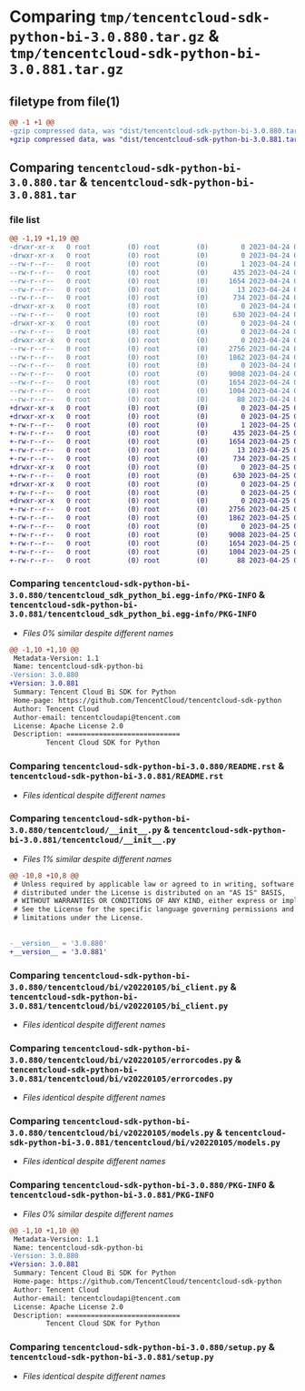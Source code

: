 # Comparing `tmp/tencentcloud-sdk-python-bi-3.0.880.tar.gz` & `tmp/tencentcloud-sdk-python-bi-3.0.881.tar.gz`

## filetype from file(1)

```diff
@@ -1 +1 @@
-gzip compressed data, was "dist/tencentcloud-sdk-python-bi-3.0.880.tar", last modified: Mon Apr 24 02:45:52 2023, max compression
+gzip compressed data, was "dist/tencentcloud-sdk-python-bi-3.0.881.tar", last modified: Tue Apr 25 00:22:25 2023, max compression
```

## Comparing `tencentcloud-sdk-python-bi-3.0.880.tar` & `tencentcloud-sdk-python-bi-3.0.881.tar`

### file list

```diff
@@ -1,19 +1,19 @@
-drwxr-xr-x   0 root         (0) root         (0)        0 2023-04-24 02:45:52.000000 tencentcloud-sdk-python-bi-3.0.880/
-drwxr-xr-x   0 root         (0) root         (0)        0 2023-04-24 02:45:52.000000 tencentcloud-sdk-python-bi-3.0.880/tencentcloud_sdk_python_bi.egg-info/
--rw-r--r--   0 root         (0) root         (0)        1 2023-04-24 02:45:52.000000 tencentcloud-sdk-python-bi-3.0.880/tencentcloud_sdk_python_bi.egg-info/dependency_links.txt
--rw-r--r--   0 root         (0) root         (0)      435 2023-04-24 02:45:52.000000 tencentcloud-sdk-python-bi-3.0.880/tencentcloud_sdk_python_bi.egg-info/SOURCES.txt
--rw-r--r--   0 root         (0) root         (0)     1654 2023-04-24 02:45:52.000000 tencentcloud-sdk-python-bi-3.0.880/tencentcloud_sdk_python_bi.egg-info/PKG-INFO
--rw-r--r--   0 root         (0) root         (0)       13 2023-04-24 02:45:52.000000 tencentcloud-sdk-python-bi-3.0.880/tencentcloud_sdk_python_bi.egg-info/top_level.txt
--rw-r--r--   0 root         (0) root         (0)      734 2023-04-24 02:45:52.000000 tencentcloud-sdk-python-bi-3.0.880/README.rst
-drwxr-xr-x   0 root         (0) root         (0)        0 2023-04-24 02:45:52.000000 tencentcloud-sdk-python-bi-3.0.880/tencentcloud/
--rw-r--r--   0 root         (0) root         (0)      630 2023-04-24 02:45:52.000000 tencentcloud-sdk-python-bi-3.0.880/tencentcloud/__init__.py
-drwxr-xr-x   0 root         (0) root         (0)        0 2023-04-24 02:45:52.000000 tencentcloud-sdk-python-bi-3.0.880/tencentcloud/bi/
--rw-r--r--   0 root         (0) root         (0)        0 2023-04-24 02:45:52.000000 tencentcloud-sdk-python-bi-3.0.880/tencentcloud/bi/__init__.py
-drwxr-xr-x   0 root         (0) root         (0)        0 2023-04-24 02:45:52.000000 tencentcloud-sdk-python-bi-3.0.880/tencentcloud/bi/v20220105/
--rw-r--r--   0 root         (0) root         (0)     2756 2023-04-24 02:45:52.000000 tencentcloud-sdk-python-bi-3.0.880/tencentcloud/bi/v20220105/bi_client.py
--rw-r--r--   0 root         (0) root         (0)     1862 2023-04-24 02:45:52.000000 tencentcloud-sdk-python-bi-3.0.880/tencentcloud/bi/v20220105/errorcodes.py
--rw-r--r--   0 root         (0) root         (0)        0 2023-04-24 02:45:52.000000 tencentcloud-sdk-python-bi-3.0.880/tencentcloud/bi/v20220105/__init__.py
--rw-r--r--   0 root         (0) root         (0)     9008 2023-04-24 02:45:52.000000 tencentcloud-sdk-python-bi-3.0.880/tencentcloud/bi/v20220105/models.py
--rw-r--r--   0 root         (0) root         (0)     1654 2023-04-24 02:45:52.000000 tencentcloud-sdk-python-bi-3.0.880/PKG-INFO
--rw-r--r--   0 root         (0) root         (0)     1004 2023-04-24 02:45:52.000000 tencentcloud-sdk-python-bi-3.0.880/setup.py
--rw-r--r--   0 root         (0) root         (0)       88 2023-04-24 02:45:52.000000 tencentcloud-sdk-python-bi-3.0.880/setup.cfg
+drwxr-xr-x   0 root         (0) root         (0)        0 2023-04-25 00:22:25.000000 tencentcloud-sdk-python-bi-3.0.881/
+drwxr-xr-x   0 root         (0) root         (0)        0 2023-04-25 00:22:25.000000 tencentcloud-sdk-python-bi-3.0.881/tencentcloud_sdk_python_bi.egg-info/
+-rw-r--r--   0 root         (0) root         (0)        1 2023-04-25 00:22:25.000000 tencentcloud-sdk-python-bi-3.0.881/tencentcloud_sdk_python_bi.egg-info/dependency_links.txt
+-rw-r--r--   0 root         (0) root         (0)      435 2023-04-25 00:22:25.000000 tencentcloud-sdk-python-bi-3.0.881/tencentcloud_sdk_python_bi.egg-info/SOURCES.txt
+-rw-r--r--   0 root         (0) root         (0)     1654 2023-04-25 00:22:25.000000 tencentcloud-sdk-python-bi-3.0.881/tencentcloud_sdk_python_bi.egg-info/PKG-INFO
+-rw-r--r--   0 root         (0) root         (0)       13 2023-04-25 00:22:25.000000 tencentcloud-sdk-python-bi-3.0.881/tencentcloud_sdk_python_bi.egg-info/top_level.txt
+-rw-r--r--   0 root         (0) root         (0)      734 2023-04-25 00:22:24.000000 tencentcloud-sdk-python-bi-3.0.881/README.rst
+drwxr-xr-x   0 root         (0) root         (0)        0 2023-04-25 00:22:25.000000 tencentcloud-sdk-python-bi-3.0.881/tencentcloud/
+-rw-r--r--   0 root         (0) root         (0)      630 2023-04-25 00:22:24.000000 tencentcloud-sdk-python-bi-3.0.881/tencentcloud/__init__.py
+drwxr-xr-x   0 root         (0) root         (0)        0 2023-04-25 00:22:25.000000 tencentcloud-sdk-python-bi-3.0.881/tencentcloud/bi/
+-rw-r--r--   0 root         (0) root         (0)        0 2023-04-25 00:22:24.000000 tencentcloud-sdk-python-bi-3.0.881/tencentcloud/bi/__init__.py
+drwxr-xr-x   0 root         (0) root         (0)        0 2023-04-25 00:22:25.000000 tencentcloud-sdk-python-bi-3.0.881/tencentcloud/bi/v20220105/
+-rw-r--r--   0 root         (0) root         (0)     2756 2023-04-25 00:22:24.000000 tencentcloud-sdk-python-bi-3.0.881/tencentcloud/bi/v20220105/bi_client.py
+-rw-r--r--   0 root         (0) root         (0)     1862 2023-04-25 00:22:24.000000 tencentcloud-sdk-python-bi-3.0.881/tencentcloud/bi/v20220105/errorcodes.py
+-rw-r--r--   0 root         (0) root         (0)        0 2023-04-25 00:22:24.000000 tencentcloud-sdk-python-bi-3.0.881/tencentcloud/bi/v20220105/__init__.py
+-rw-r--r--   0 root         (0) root         (0)     9008 2023-04-25 00:22:24.000000 tencentcloud-sdk-python-bi-3.0.881/tencentcloud/bi/v20220105/models.py
+-rw-r--r--   0 root         (0) root         (0)     1654 2023-04-25 00:22:25.000000 tencentcloud-sdk-python-bi-3.0.881/PKG-INFO
+-rw-r--r--   0 root         (0) root         (0)     1004 2023-04-25 00:22:24.000000 tencentcloud-sdk-python-bi-3.0.881/setup.py
+-rw-r--r--   0 root         (0) root         (0)       88 2023-04-25 00:22:25.000000 tencentcloud-sdk-python-bi-3.0.881/setup.cfg
```

### Comparing `tencentcloud-sdk-python-bi-3.0.880/tencentcloud_sdk_python_bi.egg-info/PKG-INFO` & `tencentcloud-sdk-python-bi-3.0.881/tencentcloud_sdk_python_bi.egg-info/PKG-INFO`

 * *Files 0% similar despite different names*

```diff
@@ -1,10 +1,10 @@
 Metadata-Version: 1.1
 Name: tencentcloud-sdk-python-bi
-Version: 3.0.880
+Version: 3.0.881
 Summary: Tencent Cloud Bi SDK for Python
 Home-page: https://github.com/TencentCloud/tencentcloud-sdk-python
 Author: Tencent Cloud
 Author-email: tencentcloudapi@tencent.com
 License: Apache License 2.0
 Description: ============================
         Tencent Cloud SDK for Python
```

### Comparing `tencentcloud-sdk-python-bi-3.0.880/README.rst` & `tencentcloud-sdk-python-bi-3.0.881/README.rst`

 * *Files identical despite different names*

### Comparing `tencentcloud-sdk-python-bi-3.0.880/tencentcloud/__init__.py` & `tencentcloud-sdk-python-bi-3.0.881/tencentcloud/__init__.py`

 * *Files 1% similar despite different names*

```diff
@@ -10,8 +10,8 @@
 # Unless required by applicable law or agreed to in writing, software
 # distributed under the License is distributed on an "AS IS" BASIS,
 # WITHOUT WARRANTIES OR CONDITIONS OF ANY KIND, either express or implied.
 # See the License for the specific language governing permissions and
 # limitations under the License.
 
 
-__version__ = '3.0.880'
+__version__ = '3.0.881'
```

### Comparing `tencentcloud-sdk-python-bi-3.0.880/tencentcloud/bi/v20220105/bi_client.py` & `tencentcloud-sdk-python-bi-3.0.881/tencentcloud/bi/v20220105/bi_client.py`

 * *Files identical despite different names*

### Comparing `tencentcloud-sdk-python-bi-3.0.880/tencentcloud/bi/v20220105/errorcodes.py` & `tencentcloud-sdk-python-bi-3.0.881/tencentcloud/bi/v20220105/errorcodes.py`

 * *Files identical despite different names*

### Comparing `tencentcloud-sdk-python-bi-3.0.880/tencentcloud/bi/v20220105/models.py` & `tencentcloud-sdk-python-bi-3.0.881/tencentcloud/bi/v20220105/models.py`

 * *Files identical despite different names*

### Comparing `tencentcloud-sdk-python-bi-3.0.880/PKG-INFO` & `tencentcloud-sdk-python-bi-3.0.881/PKG-INFO`

 * *Files 0% similar despite different names*

```diff
@@ -1,10 +1,10 @@
 Metadata-Version: 1.1
 Name: tencentcloud-sdk-python-bi
-Version: 3.0.880
+Version: 3.0.881
 Summary: Tencent Cloud Bi SDK for Python
 Home-page: https://github.com/TencentCloud/tencentcloud-sdk-python
 Author: Tencent Cloud
 Author-email: tencentcloudapi@tencent.com
 License: Apache License 2.0
 Description: ============================
         Tencent Cloud SDK for Python
```

### Comparing `tencentcloud-sdk-python-bi-3.0.880/setup.py` & `tencentcloud-sdk-python-bi-3.0.881/setup.py`

 * *Files identical despite different names*

